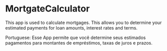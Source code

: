 # MortgateCalculator
This app is used to calculate mortgages.
This allows you to determine your estimated payments for loan amounts, interest rates and terms.

Portuguese:
Esse App permite que você determine seus estimados pagamentos para montantes de empréstimos, taxas de juros e prazos.
